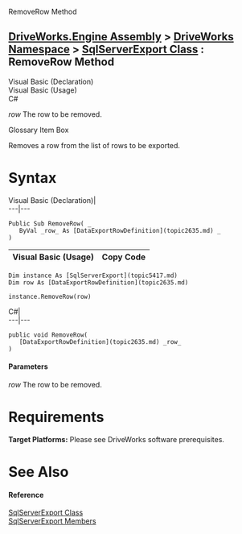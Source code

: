 RemoveRow Method   
  
[DriveWorks.Engine Assembly](topic2156.md) > [DriveWorks Namespace](topic2159.md) > [SqlServerExport Class](topic5417.md) : RemoveRow Method  
---  
  
Visual Basic (Declaration)    
Visual Basic (Usage)    
C# 

_row_
    The row to be removed.

Glossary Item Box

Removes a row from the list of rows to be exported. 

# Syntax

Visual Basic (Declaration)|   
---|---  
      
    
    Public Sub RemoveRow( _
       ByVal _row_ As [DataExportRowDefinition](topic2635.md) _
    )   
  
Visual Basic (Usage)| Copy Code  
---|---  
      
    
    Dim instance As [SqlServerExport](topic5417.md)
    Dim row As [DataExportRowDefinition](topic2635.md)
     
    instance.RemoveRow(row)  
  
C#|   
---|---  
      
    
    public void RemoveRow( 
       [DataExportRowDefinition](topic2635.md) _row_
    )  
  
#### Parameters

 _row_
    The row to be removed.

# Requirements

**Target Platforms:** Please see DriveWorks software prerequisites.

# See Also

#### Reference

[SqlServerExport Class](topic5417.md)   
[SqlServerExport Members](topic5418.md)


